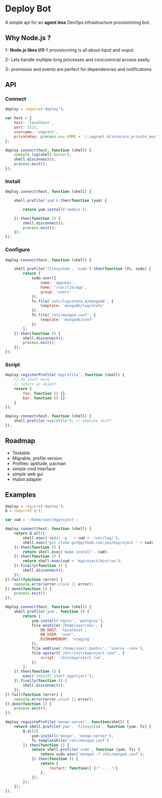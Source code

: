
Deploy Bot
==========

A simple api for an **agent less** DevOps infrastructure provisionning bot.

Why Node.js ?
-------------

1- **Node.js likes I/O** !! provisionning is all about input and ouput.

2- Lets handle multiple long processes and concurencial access easily.

3- promisses and events are perfect for dependencies and notifications


API
---

### Connect

```javascript
deploy = require('deploy');

var host = {
    host: 'localhost',
    port: 2222,
    username: 'vagrant',
    privateKey: process.env.HOME + '/.vagrant.d/insecure_private_key'
};

deploy.connect(host, function (shell) {
    console.log(shell.banner);
    shell.disconnect();
    process.exit();
});
```

### Install

```javascript
deploy.connect(host, function (shell) {

    shell.profile('yum').then(function (yum) {

        return yum.install('nodejs');

    }).then(function () {
        shell.disconnect();
        process.exit();
    });
});
```


### Configure

```javascript
deploy.connect(host, function (shell) {

    shell.profile('filesystem', 'sudo').then(function (fs, sudo) {
        return [
            sudo.user({
                name: 'appuser',
                home: '/var/lib/app',
                group: 'users'
            }),
            fs.file('/etc/logrotate.d/mongodb', {
                template: 'mongodb/logrotate'
            }),
            fs.file('/etc/mongod.conf', {
                template: 'mongodb/conf'
            })
        ];
    }).then(function () {
        shell.disconnect();
        process.exit();
    });
});
```
### Script

```javascript
deploy.registerProfile('myprofile', function (shell) {
    // do stuff here
    // return an object
    return {
        foo: function () {},
        bar: function () {}
    }
});

deploy.connect(host, function (shell) {
    shell.profile('myprofile'); // execute stuff
});

```

Roadmap
-------

- Testable
- Migrable, profile version
- Profiles: aptitude, pacman
- simple cmd interface
- simple web gui
- Hubot adapter


Examples
--------

```javascript
deploy = require('deploy');
Q = require('q');

var cwd = '/home/user/myproject';

deploy.connect(host, function (shell) {
    return Q.all([
        shell.exec('mkdir -p ' + cwd + '/var/log/'),
        shell.exec('git clone git@github.com:you/myproject ' + cwd)
    ]).then(function () {
        return shell.exec('make install', cwd);
    }).then(function () {
        return shell.exec(cwd + 'myproject/bin/run');
    }).finally(function () {
        shell.disconnect();
    });
}).fail(function (error) {
    console.error(error.stack || error);
}).done(function () {
    process.exit();
});
```

```javascript
deploy.connect(host, function (shell) {
    shell.profile('yum', function () {
        return [
            yum.install('nginx', 'postgres'),
            file.envFile('/home/user/env', {
                DB_HOST: 'localhost',
                DB_USER: 'user',
                EVIRONMENENT: 'staging'
            }),
            file.addline('/home/user/.bashrc', 'source ~/env'),
            file.upstart('/etc/init/myproject.conf', {
                script: '/bin/myproject run',
            })
        ];
    }).then(function () {
        exec('initctl start myproject');
    }).finally(function () {
        shell.disconnect();
    });
}).fail(function (error) {
    console.error(error.stack || error);
}).done(function () {
    process.exit();
});
```

```javascript
deploy.reguisteProfile('mongo-server', function(shell) {
    return shell.profile('yum', 'filesystem', function (yum, fs) {
        Q.all([
            yum.install('mongo', 'mongo-server'),
            fs.templateFile('/etc/mongod.conf')
        ]).then(function () {
            return shell.profile('sudo', function (yum, fs) {
                return sudo.exec('mongod -f /etc/mongod.conf');
            }).then(function () {
                return {
                    restart: function() {/* ... */}
                };
            });
        });
    });
});
```


